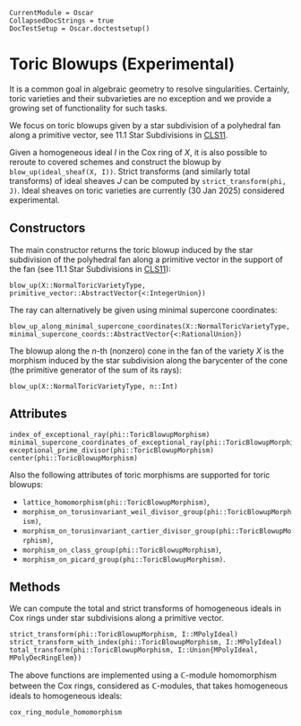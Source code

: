 ```@meta
CurrentModule = Oscar
CollapsedDocStrings = true
DocTestSetup = Oscar.doctestsetup()
```

# Toric Blowups (Experimental)

It is a common goal in algebraic geometry to resolve singularities.
Certainly, toric varieties and their subvarieties are no exception and
we provide a growing set of functionality for such tasks.

We focus on toric blowups given by a star subdivision of a
polyhedral fan along a primitive vector, see 11.1 Star Subdivisions in
[CLS11](@cite).

Given a homogeneous ideal $I$ in the Cox ring of $X$, it is also possible to
reroute to covered schemes and construct the blowup by
`blow_up(ideal_sheaf(X, I))`.
Strict transforms (and similarly total transforms) of ideal sheaves $J$
can be computed by `strict_transform(phi, J)`.
Ideal sheaves on toric varieties are currently (30 Jan 2025) considered
experimental.


## Constructors

The main constructor returns the toric blowup induced by the star
subdivision of the polyhedral fan along a primitive vector in the
support of the fan (see 11.1 Star Subdivisions in [CLS11](@cite)):
```@docs
blow_up(X::NormalToricVarietyType, primitive_vector::AbstractVector{<:IntegerUnion})
```
The ray can alternatively be given using minimal supercone coordinates:
```@docs
blow_up_along_minimal_supercone_coordinates(X::NormalToricVarietyType, minimal_supercone_coords::AbstractVector{<:RationalUnion})
```
The blowup along the $n$-th (nonzero) cone in the fan of the variety $X$
is the morphism induced by the star subdivision along the barycenter of
the cone (the primitive generator of the sum of its rays):
```@docs
blow_up(X::NormalToricVarietyType, n::Int)
```


## Attributes

```@docs
index_of_exceptional_ray(phi::ToricBlowupMorphism)
minimal_supercone_coordinates_of_exceptional_ray(phi::ToricBlowupMorphism)
exceptional_prime_divisor(phi::ToricBlowupMorphism)
center(phi::ToricBlowupMorphism)
```
Also the following attributes of toric morphisms are supported for toric blowups:
- `lattice_homomorphism(phi::ToricBlowupMorphism)`,
- `morphism_on_torusinvariant_weil_divisor_group(phi::ToricBlowupMorphism)`,
- `morphism_on_torusinvariant_cartier_divisor_group(phi::ToricBlowupMorphism)`,
- `morphism_on_class_group(phi::ToricBlowupMorphism)`,
- `morphism_on_picard_group(phi::ToricBlowupMorphism)`.


## Methods

We can compute the total and strict transforms of homogeneous ideals in
Cox rings under star subdivisions along a primitive vector.
```@docs
strict_transform(phi::ToricBlowupMorphism, I::MPolyIdeal)
strict_transform_with_index(phi::ToricBlowupMorphism, I::MPolyIdeal)
total_transform(phi::ToricBlowupMorphism, I::Union{MPolyIdeal, MPolyDecRingElem})
```
The above functions are implemented using a $\mathbb{C}$-module
homomorphism between the Cox rings, considered as $\mathbb{C}$-modules,
that takes homogeneous ideals to homogeneous ideals:
```@docs
cox_ring_module_homomorphism
```
